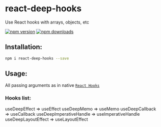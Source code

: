# react-deep-hooks

Use React hooks with arrays, objects, etc

[![npm version](https://img.shields.io/npm/v/react-deep-hooks.svg?style=for-the-badge&logo=appveyor)](https://www.npmjs.com/package/react-deep-hooks)
[![npm downloads](https://img.shields.io/npm/dm/react-deep-hooks.svg?style=for-the-badge&logo=appveyor)](https://www.npmjs.com/package/react-deep-hooks)

## Installation:

```bash
npm i react-deep-hooks --save
```

## Usage:

All passing arguments as in native [`React Hooks`](https://reactjs.org/docs/hooks-intro.html)

### Hooks list:

useDeepEffect => useEffect
useDeepMemo => useMemo
useDeepCallback => useCallback
useDeepImperativeHandle => useImperativeHandle
useDeepLayoutEffect => useLayoutEffect